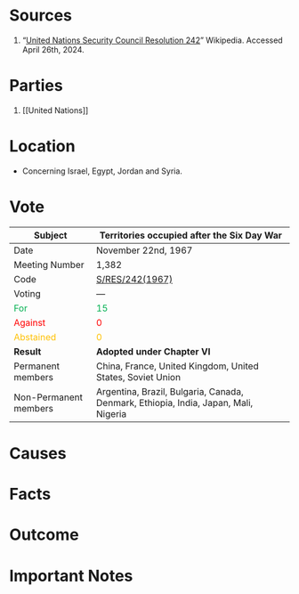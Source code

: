 # Sources
1. “[United Nations Security Council Resolution 242](https://en.m.wikipedia.org/wiki/United_Nations_Security_Council_Resolution_242)” Wikipedia. Accessed April 26th, 2024.
# Parties
1. [[United Nations]]
# Location
- Concerning Israel, Egypt, Jordan and Syria.
# Vote

| **Subject**                                  | **Territories occupied after the Six Day War**                                                                                     |
| -------------------------------------------- | ---------------------------------------------------------------------------------------------------------------------------------- |
| Date                                         | November 22nd, 1967                                                                                                                |
| Meeting Number                               | 1,382                                                                                                                              |
| Code                                         | [S/RES/242(1967)](https://undocs.org/Home/Mobile?FinalSymbol=S%2FRES%2F242(1967)&Language=E&DeviceType=Tablet&LangRequested=False) |
| Voting                                       | —                                                                                                                                  |
| <span style="color:#00B050">For</span>       | <span style="color:#00B050">15</span>                                                                                              |
| <span style="color:#FF0000">Against</span>   | <span style="color:#FF0000">0</span>                                                                                               |
| <span style="color:#FFC000">Abstained</span> | <span style="color:#FFC000">0</span>                                                                                               |
| **Result**                                   | **Adopted under Chapter VI**                                                                                                       |
| Permanent members                            | China, France, United Kingdom, United States, Soviet Union                                                                         |
| Non-Permanent members                        | Argentina, Brazil, Bulgaria, Canada, Denmark, Ethiopia, India, Japan, Mali, Nigeria                                                |

# Causes
# Facts
# Outcome
# Important Notes